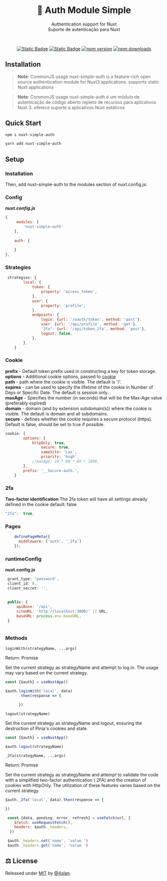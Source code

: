 <h1 align="center">🔐 Auth Module Simple</h1>
    <p align="center">
        <span>Authentication support for Nuxt</span>
            <br>
        <span>Suporte de autenticação para Nuxt</span>
    </p>
<br>

<div align="center">


[![Static Badge](https://img.shields.io/badge/NPM:nuxt-simple-auth)](https://www.npmjs.com/package/nuxt-simple-auth)
[![Static Badge](https://img.shields.io/badge/GITHUB:nuxt-simple-auth)](https://github.com/4slanK/nuxt-simple-auth)
[![npm version](https://img.shields.io/npm/v/nuxt-simple-auth/latest.svg?style=flat-square)](https://www.npmjs.com/package/nuxt-simple-auth)
[![npm downloads](https://img.shields.io/npm/dt/nuxt-simple-auth.svg?style=flat-square)](https://www.npmjs.com/package/nuxt-simple-auth)


</div>

## Installation

> **Note**: CommonJS usage
> nuxt-simple-auth is a feature-rich open source authentication module for Nuxt3 applications. supports static Nuxt
> applications

> **Note**: CommonJS usage
> nuxt-simple-auth é um módulo de autenticação de código aberto repleto de recursos para aplicativos Nuxt 3. oferece
> suporte a aplicativos Nuxt estáticos

## Quick Start

```sh
npm i nuxt-simple-auth
```

```sh
yarn add nuxt-simple-auth
```

<!-- <a href="https://auth.nuxtjs.org">Read Documentation</a>

**🚧 please see [status page](http://auth.nuxtjs.org/status) in documentation.** -->

## Setup

### Installation

Then, add nuxt-simple-auth to the modules section of nuxt.config.js:

### Config

***nuxt.config.js***

``` js
{
     modules: [
        'nuxt-simple-auth'
    ],
  
    auth: {
  
    }
},

```

### Strategies

``` js
 strategies: {
        local: {
            token: {
                property: 'access_token',
            },
            user: {
                property: 'profile',
            },
            endpoints: {
                login: {url: '/oauth/token', method: 'post'},
                user: {url: '/api/profile', method: 'get'},
                "2fa": {url: '/api/token_2fa', method: 'post'},
                logout: false,
            },
        },
    }
```

### Cookie

**prefix** - Default token prefix used in constructing a key for token storage.
<br/>
**options** - Additional cookie options, passed to <a href="https://github.com/jshttp/cookie?tab=readme-ov-file">
cookie</a>
<br/>
**path** - path where the cookie is visible. The default is '/'.
<br/>
**expires** - can be used to specify the lifetime of the cookie in Number of Days or Specific Date. The default is
session only.
<br/>
**maxAge** - Specifies the number (in seconds) that will be the Max-Age value (preferably expired)
</br>
**domain** - domain (and by extension subdomain(s)) where the cookie is visible. The default is domain and all
subdomains.
<br/>
**secure** - defines whether the cookie requires a secure protocol (https). Default is false, should be set to true if
possible.

``` js
cookie: {
        options: {
            httpOnly: true,
                secure: true,
                sameSite: 'Lax',
                priority: 'high',
            //maxAge: 24 * 60 * 60 * 1000,
        },
        prefix: '__Secure-auth.',
    }
```

### 2fa

**Two-factor identification** The 2fa token will have all settings already defined in the cookie
default: false

``` js
"2fa":  true,
```

### Pages

``` js
    definePageMeta({
      middleware: ['auth', '_2fa']
    });
```

### runtimeConfig

**nuxt.config.js**

``` js
 grant_type: 'password',
 client_id: 0,
 client_secret: '',
        
        
 public: {
     apiBase: '/api',
     siteURL: 'http://localhost:3000/' || URL,
     baseURL: process.env.baseURL,
 }
        
```

### Methods

```shell
loginWith(strategyName, ...args)
```

Return: Promise

Set the current strategy as strategyName and attempt to log in. The usage may vary based on the current strategy.

``` js
const {$auth} = useNuxtApp()

$auth.loginWith('local', data)
      .then(response => {
        
      })
```

```shell
logout(strategyName)
```

Set the current strategy as strategyName and logout, ensuring the destruction of Pinia's cookies and state.

``` js
const {$auth} = useNuxtApp()

$auth.logout(strategyName)
```

```shell
_2fa(strategyName, ...args)
```

Return: Promise

Set the current strategy as strategyName and attempt to validate the code with a simplified two-factor authentication (
2FA) and the creation of cookies with HttpOnly. The utilization of these features varies based on the current strategy.

``` js
$auth._2fa('local', data).then(response => {

})
```

``` js
 const {data, pending, error, refresh} = useFetch(url, {
    $fetch: useRequestFetch(),
    headers: $auth._headers,
  })
```

``` js
 $auth._headers.set('name', 'value ')
 $auth._headers.get('name', 'value ')
```

## ⚖️ License

Released under [MIT](/LICENSE) by [@4slan](https://github.com/4sllan).
